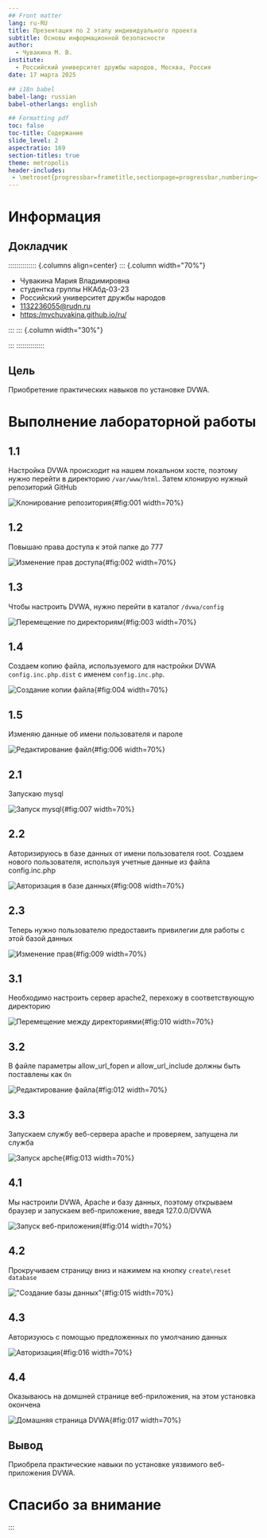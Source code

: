 ```yaml
---
## Front matter
lang: ru-RU
title: Презентация по 2 этапу индивидуального проекта
subtitle: Основы информационной безопасности
author:
  - Чувакина М. В.
institute:
  - Российский университет дружбы народов, Москва, Россия
date: 17 марта 2025

## i18n babel
babel-lang: russian
babel-otherlangs: english

## Formatting pdf
toc: false
toc-title: Содержание
slide_level: 2
aspectratio: 169
section-titles: true
theme: metropolis
header-includes:
 - \metroset{progressbar=frametitle,sectionpage=progressbar,numbering=fraction}
---
```


# Информация

## Докладчик

:::::::::::::: {.columns align=center}
::: {.column width="70%"}

  * Чувакина Мария Владимировна
  * студентка группы НКАбд-03-23
  * Российский университет дружбы народов
  * [1132236055@rudn.ru](mailto:1132236055@rudn.ru)
  * <https:/mvchuvakina.github.io/ru/>

:::
::: {.column width="30%"}


:::
::::::::::::::

## Цель

Приобретение практических навыков по установке DVWA.

# Выполнение лабораторной работы

## 1.1

Настройка DVWA происходит на нашем локальном хосте, поэтому нужно перейти в директорию `/var/www/html`. Затем клонирую нужный репозиторий GitHub

![Клонирование репозитория](image/1.png){#fig:001 width=70%}

## 1.2

Повышаю права доступа к этой папке до 777

![Изменение прав доступа](image/2.png){#fig:002 width=70%}

## 1.3

Чтобы настроить DVWA, нужно перейти в каталог `/dvwa/config` 

![Перемещение по директориям](image/3.png){#fig:003 width=70%}

## 1.4

Создаем копию файла, используемого для настройки DVWA `config.inc.php.dist` с именем `config.inc.php`.

![Создание копии файла](image/5.png){#fig:004 width=70%}

## 1.5

Изменяю данные об имени пользователя и пароле

![Редактирование файл](image/4.png){#fig:006 width=70%}

## 2.1

Запускаю mysql

![Запуск mysql](image/6.png){#fig:007 width=70%}

## 2.2

Авторизируюсь в базе данных от имени пользователя root. Создаем нового пользователя, используя учетные данные из файла config.inc.php

![Авторизация в базе данных](image/7.png){#fig:008 width=70%}

## 2.3

Теперь нужно пользователю предоставить привилегии для работы с этой базой данных

![Изменение прав](image/8.png){#fig:009 width=70%}

## 3.1

Необходимо настроить сервер apache2, перехожу в соответствующую директорию

![Перемещение между директориями](image/9.png){#fig:010 width=70%}

## 3.2

В файле параметры allow_url_fopen и allow_url_include должны быть поставлены как `On` 

![Редактирование файла](image/10.png){#fig:012 width=70%}

## 3.3

Запускаем службу веб-сервера apache и проверяем, запущена ли служба 

![Запуск apche](image/11.png){#fig:013 width=70%}

## 4.1

Мы настроили DVWA, Apache и базу данных, поэтому открываем браузер и запускаем веб-приложение, введя 127.0.0/DVWA 

![Запуск веб-приложения](image/12.png){#fig:014 width=70%}

## 4.2

Прокручиваем страницу вниз и нажимем на кнопку `create\reset database`

!["Создание базы данных"](image/13.png){#fig:015 width=70%}

## 4.3

Авторизуюсь с помощью предложенных по умолчанию данных 

![Авторизация](image/14.png){#fig:016 width=70%}

## 4.4

Оказываюсь на домшней странице веб-приложения, на этом установка окончена 

![Домашняя страница DVWA](image/15.png){#fig:017 width=70%}



## Вывод

Приобрела практические навыки по установке уязвимого веб-приложения DVWA.

# Спасибо за внимание
:::

